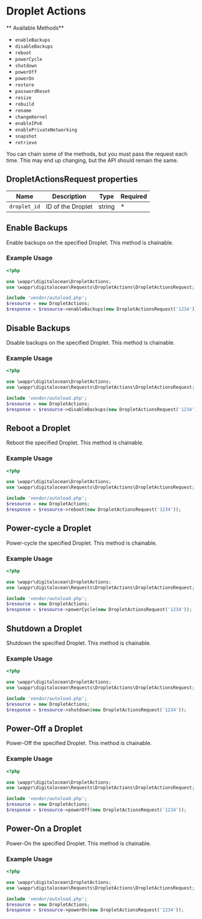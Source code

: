 # Droplet Actions

** Available Methods**

* `enableBackups`
* `disableBackups`
* `reboot`
* `powerCycle`
* `shutdown`
* `powerOff`
* `powerOn`
* `restore`
* `passwordReset`
* `resize`
* `rebuild`
* `rename`
* `changeKernel`
* `enableIPv6`
* `enablePrivateNetworking`
* `snapshot`
* `retrieve`

You can chain some of the methods, but you must pass the request each time. This may end up changing, but the
API should remain the same.

## DropletActionsRequest properties

| Name             | Description                       | Type   | Required |
|------------------|-----------------------------------|--------|----------|
| `droplet_id`     | ID of the Droplet                 | string | *        |

Enable Backups
--------------

Enable backups on the specified Droplet. This method is chainable.

### Example Usage

```php
<?php

use \wappr\digitalocean\DropletActions;
use \wappr\digitalocean\Requests\DropletActions\DropletActionsRequest;

include 'vendor/autoload.php';
$resource = new DropletActions;
$response = $resource->enableBackups(new DropletActionsRequest('1234'));
```

Disable Backups
---------------

Disable backups on the specified Droplet. This method is chainable.

### Example Usage

```php
<?php

use \wappr\digitalocean\DropletActions;
use \wappr\digitalocean\Requests\DropletActions\DropletActionsRequest;

include 'vendor/autoload.php';
$resource = new DropletActions;
$response = $resource->disableBackups(new DropletActionsRequest('1234'));
```

Reboot a Droplet
----------------

Reboot the specified Droplet. This method is chainable.

### Example Usage

```php
<?php

use \wappr\digitalocean\DropletActions;
use \wappr\digitalocean\Requests\DropletActions\DropletActionsRequest;

include 'vendor/autoload.php';
$resource = new DropletActions;
$response = $resource->reboot(new DropletActionsRequest('1234'));
```

Power-cycle a Droplet
--------------------

Power-cycle the specified Droplet. This method is chainable.

### Example Usage

```php
<?php

use \wappr\digitalocean\DropletActions;
use \wappr\digitalocean\Requests\DropletActions\DropletActionsRequest;

include 'vendor/autoload.php';
$resource = new DropletActions;
$response = $resource->powerCycle(new DropletActionsRequest('1234'));
```

Shutdown a Droplet
------------------

Shutdown the specified Droplet. This method is chainable.

### Example Usage

```php
<?php

use \wappr\digitalocean\DropletActions;
use \wappr\digitalocean\Requests\DropletActions\DropletActionsRequest;

include 'vendor/autoload.php';
$resource = new DropletActions;
$response = $resource->shutdown(new DropletActionsRequest('1234'));
```

Power-Off a Droplet
-------------------

Power-Off the specified Droplet. This method is chainable.

### Example Usage

```php
<?php

use \wappr\digitalocean\DropletActions;
use \wappr\digitalocean\Requests\DropletActions\DropletActionsRequest;

include 'vendor/autoload.php';
$resource = new DropletActions;
$response = $resource->powerOff(new DropletActionsRequest('1234'));
```

Power-On a Droplet
--------------------

Power-On the specified Droplet. This method is chainable.

### Example Usage

```php
<?php

use \wappr\digitalocean\DropletActions;
use \wappr\digitalocean\Requests\DropletActions\DropletActionsRequest;

include 'vendor/autoload.php';
$resource = new DropletActions;
$response = $resource->powerOn(new DropletActionsRequest('1234'));
```
